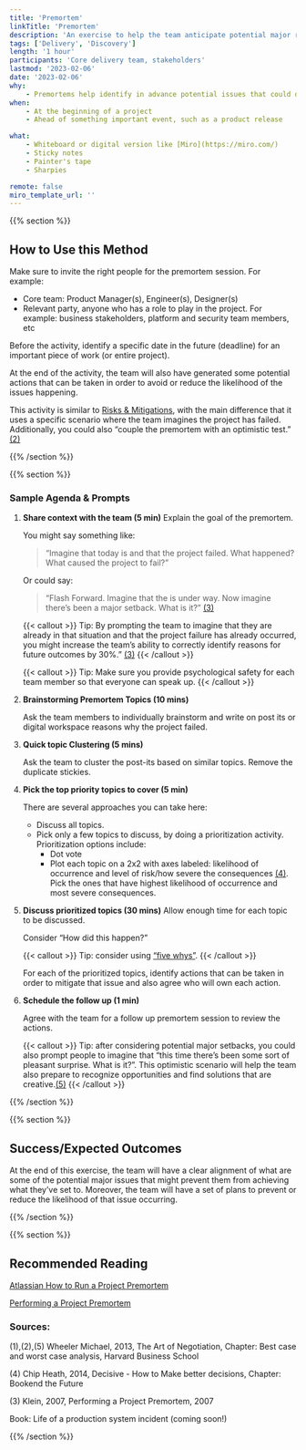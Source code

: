 ```yaml
---
title: 'Premortem'
linkTitle: 'Premortem'
description: 'An exercise to help the team anticipate potential major reasons for project failure. The premortem can be seen as "a powerful protection against wishful thinking"'
tags: ['Delivery', 'Discovery']
length: '1 hour'
participants: 'Core delivery team, stakeholders'
lastmod: '2023-02-06'
date: '2023-02-06'
why:
    - Premortems help identify in advance potential issues that could derail the project.
when:
    - At the beginning of a project
    - Ahead of something important event, such as a product release

what:
    - Whiteboard or digital version like [Miro](https://miro.com/)
    - Sticky notes
    - Painter's tape
    - Sharpies

remote: false
miro_template_url: ''
---
```


{{% section %}}

## How to Use this Method

Make sure to invite the right people for the premortem session. For example:

-   Core team: Product Manager(s), Engineer(s), Designer(s)
-   Relevant party, anyone who has a role to play in the project. For example: business stakeholders, platform and security team members, etc

Before the activity, identify a specific date in the future (deadline) for an important piece of work (or entire project).

At the end of the activity, the team will also have generated some potential actions that can be taken in order to avoid or reduce the likelihood of the issues happening.

This activity is similar to [Risks & Mitigations](/practices/risks-and-mitigations), with the main difference that it uses a specific scenario where the team imagines the project has failed. Additionally, you could also “couple the premortem with an optimistic test.” [\(2\)](#sources)

{{% /section %}}

{{% section %}}

### Sample Agenda & Prompts

1. **Share context with the team (5 min)**
   Explain the goal of the premortem.

    You might say something like:

    > “Imagine that today is <the day of the important event> and that the project failed. What happened? What caused the project to fail?”

    Or could say:

    > “Flash Forward. Imagine that the <project> is under way. Now imagine there’s been a major setback. What is it?” [\(3\)](#sources)

    {{< callout >}}
    Tip: By prompting the team to imagine that they are already in that situation and that the project failure has already occurred, you might increase the team’s ability to correctly identify reasons for future outcomes by 30%.” [\(3\)](#sources)
    {{< /callout >}}

    {{< callout >}}
    Tip: Make sure you provide psychological safety for each team member so that everyone can speak up.
    {{< /callout >}}

1. **Brainstorming Premortem Topics (10 mins)**

    Ask the team members to individually brainstorm and write on post its or digital workspace reasons why the project failed.

1. **Quick topic Clustering (5 mins)**

    Ask the team to cluster the post-its based on similar topics. Remove the duplicate stickies.

1. **Pick the top priority topics to cover (5 min)**

    There are several approaches you can take here:

    - Discuss all topics.
    - Pick only a few topics to discuss, by doing a prioritization activity. Prioritization options include:
        - Dot vote
        - Plot each topic on a 2x2 with axes labeled: likelihood of occurrence and level of risk/how severe the consequences [\(4\)](#sources). Pick the ones that have highest likelihood of occurrence and most severe consequences.

1. **Discuss prioritized topics (30 mins)**
   Allow enough time for each topic to be discussed.

    Consider “How did this happen?”

    {{< callout >}}
    Tip: consider using [“five whys”](https://en.wikipedia.org/wiki/Five_whys).
    {{< /callout >}}

    For each of the prioritized topics, identify actions that can be taken in order to mitigate that issue and also agree who will own each action.

1. **Schedule the follow up (1 min)**

    Agree with the team for a follow up premortem session to review the actions.

    {{< callout >}}
    Tip: after considering potential major setbacks, you could also prompt people to imagine that “this time there’s been some sort of pleasant surprise. What is it?”. This optimistic scenario will help the team also prepare to recognize opportunities and find solutions that are creative.[\(5\)](#sources)
    {{< /callout >}}

{{% /section %}}

{{% section %}}

## Success/Expected Outcomes

At the end of this exercise, the team will have a clear alignment of what are some of the potential major issues that might prevent them from achieving what they’ve set to. Moreover, the team will have a set of plans to prevent or reduce the likelihood of that issue occurring.

{{% /section %}}

{{% section %}}

## Recommended Reading

[Atlassian How to Run a Project Premortem](https://www.atlassian.com/team-playbook/plays/pre-mortem)

[Performing a Project Premortem](https://hbr.org/2007/09/performing-a-project-premortem)

### <a id="sources"></a> Sources:

(1),(2),(5) Wheeler Michael, 2013, The Art of Negotiation, Chapter: Best case and worst case analysis, Harvard Business School

(4) Chip Heath, 2014, Decisive - How to Make better decisions, Chapter: Bookend the Future

(3) Klein, 2007, Performing a Project Premortem, 2007

Book: Life of a production system incident (coming soon!)

{{% /section %}}
